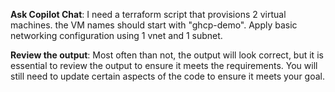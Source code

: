 **Ask Copilot Chat**: I need a terraform script that provisions 2 virtual machines. the VM names should start with "ghcp-demo". Apply basic networking configuration using 1 vnet and 1 subnet.

**Review the output**: Most often than not, the output will look correct, but it is essential to review the output to ensure it meets the requirements. You will still need to update certain aspects of the code to ensure it meets your goal.

